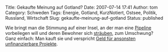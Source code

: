 Title: Gekaufte Meinung auf Gotland?
Date: 2007-07-14 17:41
Author: tom
Category: Schweden
Tags: Energie, Gotland, KurzNotiert, Ostsee, Politik, Russland, Wirtschaft
Slug: gekaufte-meinung-auf-gotland
Status: published

Wie bringt man die Stimmung auf einer Insel, an der man eine
[Pipeline](http://www.fiket.de/2006/11/21/die-ostseepipeline/)
vorbeilegen will und deren Bewohner sich
[sträuben](http://www.fiket.de/2007/02/19/die-ostseepipeline-in-der-debatte/),
zum Umschwung? Ganz einfach: Man kauft sie und verspricht [Geld für
ansonsten unfinanzierbare
Projekte](http://www.sr.se/cgi-bin/International/nyhetssidor/artikel.asp?ProgramID=2108&Nyheter=&format=1&artikel=1480226).

